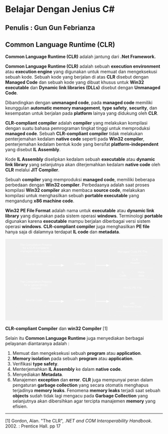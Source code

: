 # Belajar Dengan Jenius C#

## Penulis : Gun Gun Febrianza

## Common Language Runtime (CLR)

**Common Language Runtime (CLR)** adalah jantung dari **.Net Framework.** 

**Common Language Runtime (CLR)** adalah sebuah **execution environment** atau **execution engine** yang digunakan untuk memuat dan mengeksekusi sebuah kode. Sebuah kode yang berjalan di atas **CLR** disebut dengan **Managed Code** dan sebuah kode yang dibuat khusus untuk **Win32 executable** dan **Dynamic link libraries (DLLs)** disebut dengan **Unmanaged Code**. 

Dibandingkan dengan **unmanaged code**, pada **managed code** memiliki keunggulan **automatic memory management**, **type safety**, **security**, dan kesempatan untuk berjalan pada **platform** lainya yang didukung oleh **CLR**. 

**CLR-compliant compiler** adalah **compiler** yang melakukan kompilasi dengan suatu bahasa pemrograman tingkat tinggi untuk memproduksi **managed code**. Sebuah **CLR-compliant compiler** tidak melakukan penterjemahan kedalam **native code** seperti pada **Win32 compiler**, penterjemahan kedalam bentuk kode yang bersifat **platform-independent** yang disebut **IL Assembly**. 

Kode **IL Assembly** diselipkan kedalam sebuah **executable** atau **dynamic link library** yang selanjutnya akan diterjemahkan kedalam **native code** oleh **CLR** melalui **JIT Compiler**. 

Sebuah **compiler** yang memproduksi **managed code**, memiliki beberapa perbedaan dengan **Win32 compiler**. Perbedaanya adalah saat proses kompilasi **Win32 compiler** akan membaca **source code**, melakukan kompilasi untuk menghasilkan sebuah **portable executable** yang mengandung **x86 machine code**. 

**Win32 PE File Format** adalah nama untuk **executable** atau **dynamic link library** yang digunakan pada sistem operasi **windows**. Terminologi **portable** digunakan karena **executable** mampu berjalan diberbagai versi sistem operasi **windows**. **CLR-compliant compiler** juga menghasilkan **PE file** hanya saja di dalamnya terdapat **IL code** dan **metadata**.

![](../assets/CLRCompliant.png)

**CLR-compliant Compiler** dan **win32 Compiler** [1]

Selain itu **Common Language Runtime** juga menyediakan berbagai pelayanan diantaranya adalah :
1.	Memuat dan mengeksekusi sebuah **program** atau **application**.
2.	**Memory isolation** pada sebuah **program** atau **application**.
3.	Verifikasi **type safety**.
4.	Menterjemahkan **IL Assembly** ke dalam **native code**.
5.	Menyediakan **Metadata**.
6.	Manajemen **exception** dan **error**.
**CLR** juga mempunyai peran dalam pengaturan **garbage collection** yang secara otomatis menghapus terjadinya **memory leaks**. Fenomena **memory leaks** terjadi saat sebuah **objects** sudah tidak lagi mengacu pada **Garbage Collection** yang selanjutnya akan dibersihkan agar tercipta manajemen **memory** yang efisien.

---------------------

[1] Gordon, Alan. "The CLR", *.NET and COM Interoperability Handbook*. 2002. : Prentice Hall. pp 17